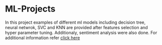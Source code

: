 # ML-Projects
In this project examples of different ml models including decision tree, neural netwrok, SVC and KNN are provided after features selection and hyper parameter tuning. Additionaly, sentiment analysis were also done.
For additional information refer [click here](https://github.com/raj-akhil/ML-Projects/blob/main/Akhil_raj_rajan_210409183_machine_learning_report.pdf)

 

